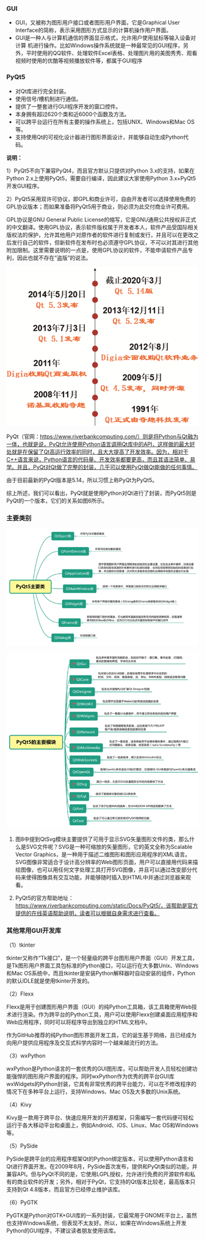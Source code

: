 
### GUI
- GUI，又被称为图形用户接口或者图形用户界面，它是Graphical User Interface的简称，表示采用图形方式显示的计算机操作用户界面。
- GUI是一种人与计算机通信的界面显示格式，允许用户使用鼠标等输入设备对计算 机进行操作。比如Windows操作系统就是一种最常见的GUI程序，另外，平时使用的QQ软件、处理软件Excel表格、处理图片用的美图秀秀、观看视频时使用的优酷等视频播放软件等，都属于GUI程序

### PyQt5

- 对Qt库进行完全封装。
- 使用信号/槽机制进行通信。
-  提供了一整套进行GUI程序开发的窗口控件。
- 本身拥有超过620个类和近6000个函数及方法。
- 可以跨平台运行在所有主要的操作系统上，包括UNIX、Windows和Mac OS等。
-  支持使用Qt的可视化设计器进行图形界面设计，并能够自动生成Python代码。

**说明：**

1）PyQt5不向下兼容PyQt4，而且官方默认只提供对Python 3.x的支持，如果在Python 2.x上使用PyQt5，需要自行编译，因此建议大家使用Python 3.x+PyQt5开发GUI程序。

2）PyQt5采用双许可协议，即GPL和商业许可，自由开发者可以选择使用免费的GPL协议版本；而如果准备将PyQt5用于商业，则必须为此交付商业许可费用。

GPL协议是GNU General Public License的缩写，它是GNU通用公共授权非正式的中文翻译。使用GPL协议，表示软件版权属于开发者本人，软件产品受国际相关版权法的保护，允许其他用户对原作者的软件进行复制或发行，并且可以在更改之后发行自己的软件，但新软件在发布时也必须遵守GPL协议，不可以对其进行其他附加限制。这里需要说明的一点是，使用GPL协议的软件，不能申请软件产品专利，因此也就不存在“盗版”的说法。

![img](images/ch1/a8d72f44bbac4b64ae4f46fbc6f9d04a.png)

PyQt（官网：https://www.riverbankcomputing.com/）则是将Python与Qt融为一体，也就是说，PyQt允许使用Python语言调用Qt库中的API，这样做的最大好处就是在保留了Qt高运行效率的同时，且大大提高了开发效率。因为，相对于C++语言来说，Python语言的代码量、开发效率都要更高，而且其语法简单、易学。并且，PyQt对Qt做了完整的封装，几乎可以使用PyQt做Qt能做的任何事情。

由于目前最新的PyQt版本是5.14，所以习惯上称PyQt为PyQt5。

综上所述，我们可以看出，PyQt就是使用Python对Qt进行了封装，而PyQt5则是PyQt的一个版本，它们的关系如图6所示。

### 主要类别

![img](images/ch1/4d560884d1cb48e69c3c01d2ecabd932.png)

![img](images/ch1/fc3743da033548d192143f2ee47b9aaf.png)

1. 图8中提到QtSvg模块主要提供了可用于显示SVG矢量图形文件的类，那么什么是SVG文件呢？SVG是一种可缩放的矢量图形，它的英文全称为Scalable Vector Graphics，是一种用于描述二维图形和图形应用程序的XML语言。SVG图像非常适合于设计高分辨率的Web图形页面，用户可以直接用代码来描绘图像，也可以用任何文字处理工具打开SVG图像，并且可以通过改变部分代码来使得图像具有交互功能，并能够随时插入到HTML中并通过浏览器来观看。

2. PyQt5的官方帮助地址：https://www.riverbankcomputing.com/static/Docs/PyQt5/，该帮助是官方提供的在线英语帮助说明，读者可以根据自身需求进行查看。

### 其他常用GUI开发库

（1）tkinter

tkinter又称作“Tk接口”，是一个轻量级的跨平台图形用户界面（GUI）开发工具，是Tk图形用户界面工具包标准的Python接口，可以运行在大多数Unix、Windows和Mac OS系统中，而且tkinter是安装Python解释器时自动安装的组件，Python的默认IDLE就是使用tkinter开发的。

（2）Flexx

Flexx是用于创建图形用户界面（GUI）的纯Python工具箱，该工具箱使用Web技术进行渲染。作为跨平台的Python工具，用户可以使用Flexx创建桌面应用程序和Web应用程序，同时可以将程序导出到独立的HTML文档中。

作为GitHub推荐的纯Python图形界面开发工具，它的诞生基于网络，且已经成为向用户提供应用程序及交互式科学内容时一个越来越流行的方法。

（3）wxPython

wxPython是Python语言的一套优秀的GUI图形库，可以帮助开发人员轻松创建功能强悍的图形用户界面的程序。同时wxPython作为优秀的跨平台GUI库wxWidgets的Python封装，它具有非常优秀的跨平台能力，可以在不修改程序的情况下在多种平台上运行，支持Windows、Mac OS及大多数的Unix系统。

（4）Kivy

Kivy是一款用于跨平台、快速应用开发的开源框架，只需编写一套代码便可轻松运行于各大移动平台和桌面上，例如Android、iOS、Linux、Mac OS和Windows等。

（5）PySide

PySide是跨平台的应用程序框架Qt的Python绑定版本，可以使用Python语言和Qt进行界面开发。在2009年8月，PySide首次发布，提供和PyQt类似的功能，并兼容API。但与PyQt不同的是，它使用LGPL授权，允许进行免费的开源软件和私有的商业软件的开发；另外，相对于PyQt，它支持的Qt版本比较老，最高版本只支持到Qt 4.8版本，而且官方已经停止维护该库。

（6）PyGTK

PyGTK是Python对GTK+GUI库的一系列封装，它最常用于GNOME平台上，虽然也支持Windows系统，但表现不太友好。所以，如果在Windows系统上开发Python的GUI程序，不建议读者朋友使用该库。